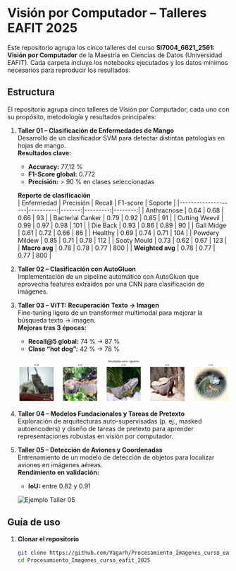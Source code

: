 # Visión por Computador – Talleres EAFIT 2025

Este repositorio agrupa los cinco talleres del curso **SI7004_6621_2561: Visión por Computador** de la Maestría en Ciencias de Datos (Universidad EAFIT). Cada carpeta incluye los notebooks ejecutados y los datos mínimos necesarios para reproducir los resultados.

## Estructura

El repositorio agrupa cinco talleres de Visión por Computador, cada uno con su propósito, metodología y resultados principales:

1. **Taller 01 – Clasificación de Enfermedades de Mango**  
   Desarrollo de un clasificador SVM para detectar distintas patologías en hojas de mango.  
   **Resultados clave:**
   - **Accuracy:** 77,12 %  
   - **F1-Score global:** 0.772  
   - **Precisión:** > 90 % en clases seleccionadas  

   **Reporte de clasificación**  
   | Enfermedad         | Precisión | Recall | F1-score | Soporte |
   |--------------------|----------:|-------:|---------:|--------:|
   | Anthracnose        |      0.64  |  0.68  |   0.66   |      93 |
   | Bacterial Canker   |      0.79  |  0.92  |   0.85   |      91 |
   | Cutting Weevil     |      0.99  |  0.97  |   0.98   |     101 |
   | Die Back           |      0.93  |  0.86  |   0.89   |      90 |
   | Gall Midge         |      0.61  |  0.72  |   0.66   |      86 |
   | Healthy            |      0.69  |  0.74  |   0.71   |     104 |
   | Powdery Mildew     |      0.85  |  0.71  |   0.78   |     112 |
   | Sooty Mould        |      0.73  |  0.62  |   0.67   |     123 |
   | **Macro avg**      |      0.78  |  0.78  |   0.77   |     800 |
   | **Weighted avg**   |      0.78  |  0.77  |   0.77   |     800 |

2. **Taller 02 – Clasificación con AutoGluon**  
   Implementación de un pipeline automático con AutoGluon que aprovecha features extraídos por una CNN para clasificación de imágenes.

3. **Taller 03 – ViTT: Recuperación Texto → Imagen**  
   Fine-tuning ligero de un transformer multimodal para mejorar la búsqueda texto → imagen.  
   **Mejoras tras 3 épocas:**
   - **Recall@5 global:** 74 % → 87 %  
   - **Clase “hot dog”:** 42 % → 78 %  

   ![Ejemplo Taller 03](Imagenes/Taller_03.png)

4. **Taller 04 – Modelos Fundacionales y Tareas de Pretexto**  
   Exploración de arquitecturas auto-supervisadas (p. ej., masked autoencoders) y diseño de tareas de pretexto para aprender representaciones robustas en visión por computador.

5. **Taller 05 – Detección de Aviones y Coordenadas**  
   Entrenamiento de un modelo de detección de objetos para localizar aviones en imágenes aéreas.  
   **Rendimiento en validación:**
   - **IoU:** entre 0.82 y 0.91  

   ![Ejemplo Taller 05](Imagenes/Taller_05.png)

## Guía de uso

1. **Clonar el repositorio**  
   ```bash
   git clone https://github.com/Vagarh/Procesamiento_Imagenes_curso_eafit_2025.git
   cd Procesamiento_Imagenes_curso_eafit_2025

